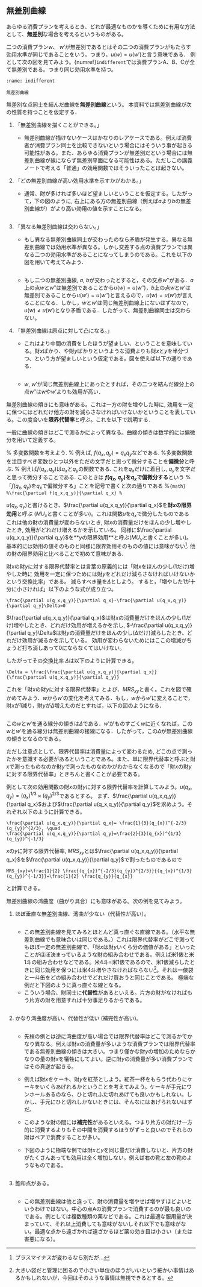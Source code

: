 ## 無差別曲線

 あらゆる消費プランを考えるとき、どれが最適なものかを導くために有用な方法として、**無差別**な場合を考えるというものがある。

 二つの消費プラン$w$、 $w'$が無差別であるとはその二つの消費プランがもたらす効用水準が同じであることをいう。つまり，$u(w)=u(w')$と言う意味である．
例として次の図を見てみよう。{numref}`indifferent`では消費プランA、B、Cが全て無差別である。つまり同じ効用水準を持つ。

```{figure} ./ch3_img/indifferent.svg
:name: indifferent

無差別曲線
```

無差別な点同士を結んだ曲線を**無差別曲線**という。
本資料では無差別曲線が次の性質を持つことを仮定する．

1. 「無差別曲線を描くことができる。」
    - 無差別曲線が描けないケースはかなりのレアケースである。例えば消費者が消費プラン同士を比較できないという場合にはそういう事が起きる可能性がある。また、あらゆる消費プランが無差別だという場合には無差別曲線が線にならず無差別平面になる可能性はある。ただしこの講義ノートで考える「普通」の効用関数ではそういったことは起きない。
1.  「どの無差別曲線が高い効用水準を示すかがわかる。」
    - 通常、財が多ければ多いほど望ましいということを仮定する。したがって，下の図のように, 右上にある方の無差別曲線（例えば$a$より$b$の無差別曲線が）がより高い効用の値を示すことになる。
    ```{figure} ./ch3_img/indiff_c_1.svg

    ```

1.  「異なる無差別曲線は交わらない。」
    -   もし異なる無差別曲線同士が交わったのなら矛盾が発生する。異なる無差別曲線では効用水準が異なる。しかし交差する点の消費プランでは異なる二つの効用水準があることになってしまうのである。これを以下の図を用いて考えてみよう．
    ```{figure} ./ch3_img/indiff_c_2.svg

    ```
    -   もし二つの無差別曲線, $a$, $b$が交わったとすると，その交点$w''$がある．$a$上の点$w$と$w''$は無差別であることから$u(w)=u(w'')$，$b$上の点$w$と$w'$は無差別であることから$u(w')=u(w'')$と言えるので，$u(w)=u(w')$が言えることになる．しかし，$w$と$w'$は同じ無差別曲線上にないはずなので，$u(w)\neq u(w')$となり矛盾である．したがって、無差別曲線同士は交わらない。
1. 「無差別曲線は原点に対して凸になる。」
    -   これはより中間の消費をしたほうが望ましい、ということを意味している。財$x$ばかり、や財$y$ばかりというような消費よりも財$x$と$y$を半分づつ、という方が望ましいという仮定である。図を使えば以下の通りである．
    ```{figure} ./ch3_img/indiff_c_3.svg

    ```
    -    $w$, $w'$が同じ無差別曲線上にあったとすれば，その二つを結んだ線分上の点$w''$は$w$や$w'$よりも効用が高い．



無差別曲線の傾きにも意味がある。これは一方の財を増やした時に, 効用を一定に保つにはどれだけ他方の財を減らさなければいけないかということを表している。この度合いを**限界代替率**と呼ぶ。これを以下で説明する．





 




 一般に曲線の傾きはどこで測るかによって異なる。曲線の傾きは数学的には偏微分を用いて定義する。


% 多変数関数を考えよう.
% 例えば, $f(q_x,q_y)=q_xq_y$などである.
%多変数関数を注目すべき変数ひとつ以外をただの文字だと思って微分することを**偏微分**と呼ぶ.
% 例えば$f(q_x,q_y)$は$q_x$と$q_y$の関数である. これを$q_x$だけに着目し, $q_y$を文字だと思って微分することである. このときは **$f(q_x,q_y)$を$q_x$で偏微分する**という
%  「$f(q_x,q_y)$を$q_x$で偏微分する」ことを記号で書くと次の通りである
%```{math}
%\frac{\partial f(q_x,q_y)}{\partial q_x}
%```


 $u(q_x,q_y)$と書けるとき、$\frac{\partial u(q_x,q_y)}{\partial q_x}$を**財$x$の限界効用**と呼ぶ ($MU_x$と書くことが多い)。これは関数$u$を$q_x$で微分したものである
 これは他の財の消費量が変わらないとき, 財$x$の消費量だけをほんの少し増やしたとき, 効用がどれだけ増えるかを示している。
 同様に$\frac{\partial u(q_x,q_y)}{\partial q_y}$を**$y$の限界効用**と呼ぶ($MU_y$と書くことが多い)。
基本的には効用の値そのものと同様に限界効用そのものの値には意味がない[^note].
他の財の限界効用と比べることで初めて意味がある.

[^note]:プラスマイナスが変わるなら別だが...

 財$x$の財$y$に対する限界代替率とは言葉の原義的には「財$x$をほんの少し(1だけ)増やした時に 効用を一定に保つためには財$y$をどれだけ減らさなければいけないかという交換比率」である。
 減らすべき量を$\Delta$としよう。
 すると，「増やした$1$が十分に小さければ」以下のような式が成り立つ。
```{math}
\frac{\partial u(q_x,q_y)}{\partial q_x}-\frac{\partial u(q_x,q_y)}{\partial q_y}\Delta=0
```
$\frac{\partial u(q_x,q_y)}{\partial q_x}$は財$x$の消費量だけをほんの少し($1$だけ)増やしたとき、どれだけ効用が増えるかを示し,
 $-\frac{\partial u(q_x,q_y)}{\partial q_y}\Delta$は財$y$の消費量だけをほんの少し($\Delta$だけ)減らしたとき、どれだけ効用が減るかを示している。
 効用が変わらないためにはここの増減がちょうど打ち消しあって$0$にならなくてはいけない。


したがってその交換比率 $\Delta$は以下のように計算できる。
```{math}
\Delta = \frac{\frac{\partial u(q_x,q_y)}{\partial q_x}}{\frac{\partial u(q_x,q_y)}{\partial q_y}}
```
 これを「財$x$の財$y$に対する限界代替率」とよび、$\textit{MRS}_{xy}$と書く。これを図で確かめてみよう．$w$から$w'$の変化を考えてみる．もし，$w$から$w'$に変えることで，財$x$が1減り，財$y$が$\Delta$増えたのだとすれば，以下の図のようになる．
 
```{figure} ./ch3_img/mrs.svg
``` 

この$w$と$w'$を通る線分の傾きは$\Delta$である．$w'$がものすごく$w$に近くなれば，この$w$と$w'$を通る線分は無差別曲線の接線になる．したがって，この$\Delta$が無差別曲線の傾きとなるのである。



ただし注意点として、限界代替率は消費量によって変わるため, どこの点で測ったかを意識する必要があるということである。また、単に限界代替率と呼ぶと財$x$で測ったものなのか財$y$で測ったものなのかがわからなくなるので「財$x$の財$y$に対する限界代替率」ときちんと書くことが必要である。


例として次の効用関数の財$x$の財$y$に対する限界代替率を計算してみよう。$u(q_x,q_y)= (q_x)^{1/3} \times (q_y)^{2/3}$であるとする。
まず、$\frac{\partial u(q_x,q_y)}{\partial q_x}$および$\frac{\partial u(q_x,q_y)}{\partial q_y}$を求めよう。それぞれ以下のように計算できる。
```{math}
\frac{\partial u(q_x,q_y)}{\partial q_x}= \frac{1}{3}(q_{x})^{-2/3}(q_{y})^{2/3}, \quad
\frac{\partial u(q_x,q_y)}{\partial q_y}=\frac{2}{3}(q_{x})^{1/3}(q_{y})^{-1/3}
``` 
$x$の$y$に対する限界代替率, $MRS_{xy}$とは$\frac{\partial u(q_x,q_y)}{\partial q_x}$を$\frac{\partial u(q_x,q_y)}{\partial q_y}$で割ったものであるので
```{math}
MRS_{xy}=\frac{1}{2} \frac{(q_{x})^{-2/3}(q_{y})^{2/3}}{(q_{x})^{1/3}(q_{y})^{-1/3}}=\frac{1}{2} \frac{q_{y}}{q_{x}}
``` 
と計算できる。

無差別曲線の湾曲度（曲がり具合）にも意味がある。次の例を見てみよう。
1.  ほぼ垂直な無差別曲線、湾曲が少ない（代替性が高い）。
    ```{figure} ./ch3_img/indifferent1.svg
    ```
    -  この無差別曲線を見てみるとほとんど真っ直ぐな直線である。（水平な無差別曲線でも意味合いは同じである。）これは限界代替率がどこで測ってもほぼ一定の無差別曲線で、「財$x$は財$y$いくら分の価値がある」といったことがほぼ決まっているような財の組み合わせである。例えば米1俵と米1斗の組み合わせなどである。米4斗$=$米1俵であるので、米1俵減らしたときに同じ効用を保つには米4斗増やさなければならない[^note1]。それは一俵袋と一斗缶をどの組み合わせでどれだけ買おうと同じことである。
    極端な例だと下図のように真っ直ぐな線となる。
    -   こういう場合、財同士に**代替性**があるといえる。片方の財がなければもう片方の財を用意すれば十分事足りるからである。
    ```{figure} ./ch3_img/indifferent2.svg

    ```
1.  かなり湾曲度が高い、代替性が低い (補完性が高い)。
    ```{figure} ./ch3_img/indifferent3.svg

    ```
    -  先程の例とは逆に湾曲度が高い場合では限界代替率はどこで測るかでかなり異なる。例えば財$x$の消費量が多いような消費プランでは限界代替率である無差別曲線の傾きは大きい。つまり僅かな財$y$の増加のためならかなりの量の財$x$を犠牲にしてよい。逆に財$y$の消費量が多い消費プランではその真逆が起きる。
    - 例えば財$x$をケーキ、財$y$を紅茶としよう。紅茶一杯をもらう代わりにケーキをいくらあげれるかということを考えてみよう。ケーキが手元にワンホールあるのなら、ひと切れふた切れあげても良いかもしれない。しかし、手元にひと切れしかないときには、そんなにはあげられないはずだ。
    -  このような財の間には**補完性**があるといえる。つまり片方の財だけ一方的に消費するよりもその中間を消費するほうがずっと良いのでそれらの財はペアで消費することが多い。

    - 下図のように極端な例では財$x$と$y$を同じ量だけ消費しないと、片方の財がたくさんあっても効用は全く増加しない。例えば右の靴と左の靴のようなものである。
    ```{figure} ./ch3_img/indifferent4.svg
    ```
1. 飽和点がある。
 
    ```{figure} ./ch3_img/indifferent5.svg

    ```
    - この無差別曲線は他と違って、財の消費量を増やせば増やすほどよいというわけではない。中心の点Aの消費プランで消費するのが最も良いのである。例としては複数種類の薬などである。これは最適な服用量が決まっていて、それ以上消費しても意味がないしそれ以下でも意味がない。最適な点から遠ざかれば遠ざかるほど薬の効き目は小さい（または害悪になる）。

[^note1]:大きい袋だと管理に困るので小さい単位のほうがいいという細かい事情はあるかもしれないが，今回はそのような事情は無視できるとする。



